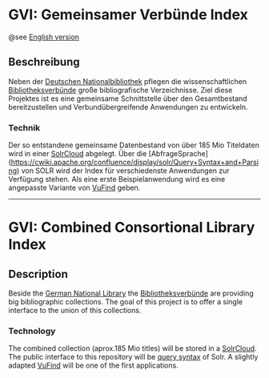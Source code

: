 # GVI: Gemeinsamer Verbünde Index 
  @see [English version](https://github.com/gemeinsamerverbuendeindex/gvi#gvi-combined-consortional-library-index)
## Beschreibung
Neben der [Deutschen Nationalbibliothek](http://www.dnb.de/) pflegen die wissenschaftlichen [Bibliotheksverbünde](https://de.wikipedia.org/wiki/Bibliotheksverbund) große bibliografische Verzeichnisse.
Ziel diese Projektes ist es eine gemeinsame Schnittstelle über den Gesamtbestand bereitzustellen und Verbundübergreifende Anwendungen zu entwickeln.
### Technik
Der so entstandene gemeinsame Datenbestand von über 185 Mio Titeldaten wird in einer [SolrCloud](https://cwiki.apache.org/confluence/display/solr/SolrCloud) abgelegt. Über die [AbfrageSprache] (https://cwiki.apache.org/confluence/display/solr/Query+Syntax+and+Parsing) von SOLR wird der Index für verschiedenste Anwendungen zur Verfügung stehen. Als eine erste Beispielanwendung wird es eine angepasste Variante von [VuFind](http://vufind-org.github.io/vufind/) geben.

----
# GVI: Combined Consortional Library Index
## Description
Beside the [German National Library](http://www.dnb.de/EN/Home/home_node.html) the [Bibliotheksverbünde](https://de.wikipedia.org/wiki/Bibliotheksverbund) are providing big bibliographic collections. The goal of this project is to offer a single interface to the union of this collections. 
### Technology
The combined collection (aprox.185 Mio titles) will be stored in a [SolrCloud](https://cwiki.apache.org/confluence/display/solr/SolrCloud). The public interface to this repository will be [query syntax](https://cwiki.apache.org/confluence/display/solr/Query+Syntax+and+Parsing) of Solr. A slightly adapted [VuFind](http://vufind-org.github.io/vufind/) will be one of the first applications. 
